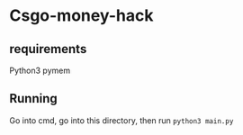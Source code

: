 # Csgo-money-hack

## requirements
Python3
pymem
## Running
Go into cmd, go into this directory, then run 
```python3 main.py```